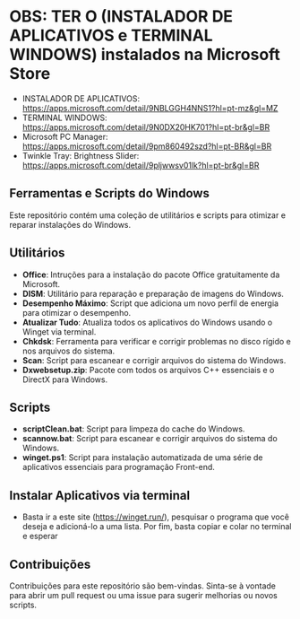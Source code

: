 # OBS: TER O (INSTALADOR DE APLICATIVOS e TERMINAL WINDOWS) instalados na Microsoft Store

- INSTALADOR DE APLICATIVOS: https://apps.microsoft.com/detail/9NBLGGH4NNS1?hl=pt-mz&gl=MZ
- TERMINAL WINDOWS: https://apps.microsoft.com/detail/9N0DX20HK701?hl=pt-br&gl=BR
- Microsoft PC Manager: https://apps.microsoft.com/detail/9pm860492szd?hl=pt-BR&gl=BR
- Twinkle Tray: Brightness Slider: https://apps.microsoft.com/detail/9pljwwsv01lk?hl=pt-br&gl=BR

## Ferramentas e Scripts do Windows

Este repositório contém uma coleção de utilitários e scripts para otimizar e reparar instalações do Windows.

## Utilitários

- **Office**: Intruções para a instalação do pacote Office gratuitamente da Microsoft.
- **DISM**: Utilitário para reparação e preparação de imagens do Windows.
- **Desempenho Máximo**: Script que adiciona um novo perfil de energia para otimizar o desempenho.
- **Atualizar Tudo**: Atualiza todos os aplicativos do Windows usando o Winget via terminal.
- **Chkdsk**: Ferramenta para verificar e corrigir problemas no disco rígido e nos arquivos do sistema.
- **Scan**: Script para escanear e corrigir arquivos do sistema do Windows.
- **Dxwebsetup.zip**: Pacote com todos os arquivos C++ essenciais e o DirectX para Windows.


## Scripts

- **scriptClean.bat**: Script para limpeza do cache do Windows.
- **scannow.bat**: Script para escanear e corrigir arquivos do sistema do Windows.
- **winget.ps1**: Script para instalação automatizada de uma série de aplicativos essenciais para programação Front-end.

## Instalar Aplicativos via terminal
- Basta ir a este site (https://winget.run/), pesquisar o programa que você deseja e adicioná-lo a uma lista. Por fim, basta copiar e colar no terminal e esperar

## Contribuições

Contribuições para este repositório são bem-vindas. Sinta-se à vontade para abrir um pull request ou uma issue para sugerir melhorias ou novos scripts.

